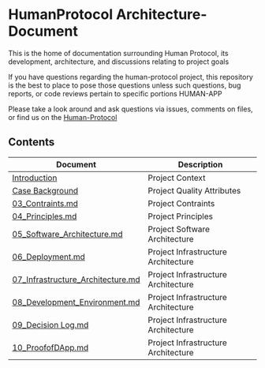 # HumanProtocol Architecture-Document
This is the home of documentation surrounding Human Protocol, its development, architecture, and discussions relating to project goals

If you have questions regarding the human-protocol project, this repository is the best to place to pose those questions unless such questions, bug reports, or code reviews pertain to specific portions HUMAN-APP

Please take a look around and ask questions via issues, comments on files, or find us on the [Human-Protocol](https://www.humanprotocol.org)

## Contents

|Document|Description|
|---|---|
|[Introduction](https://github.com/)|Project Context|
|[Case Background](https://github.com/)|Project Quality Attributes|
|[03_Contraints.md](https://github.com/)|Project Contraints|
|[04_Principles.md](https://github.com/)|Project Principles|
|[05_Software_Architecture.md](https://github.com/)|Project Software Architecture|
|[06_Deployment.md](https://github.com/)|Project Infrastructure Architecture|
|[07_Infrastructure_Architecture.md](https://github.com/)|Project Infrastructure Architecture|
|[08_Development_Environment.md](https://github.com/)|Project Infrastructure Architecture|
|[09_Decision Log.md](https://github.com/)|Project Infrastructure Architecture|
|[10_ProofofDApp.md](https://github.com/)|Project Infrastructure Architecture|
